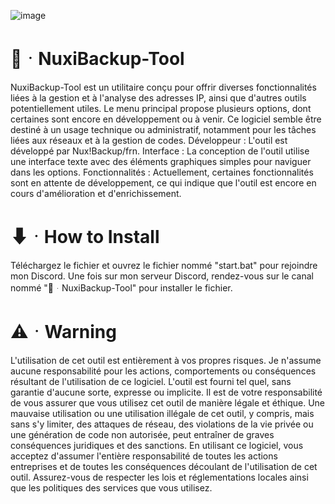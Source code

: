 ![image](https://github.com/user-attachments/assets/768e4aea-de8c-417a-875b-4a70866c3e28)

# 🚀ᆞNuxiBackup-Tool

NuxiBackup-Tool est un utilitaire conçu pour offrir diverses fonctionnalités liées à la gestion et à l'analyse des adresses IP, ainsi que d'autres outils potentiellement utiles. Le menu principal propose plusieurs options, dont certaines sont encore en développement ou à venir. Ce logiciel semble être destiné à un usage technique ou administratif, notamment pour les tâches liées aux réseaux et à la gestion de codes.
Développeur : L'outil est développé par Nux!Backup/frn.
Interface : La conception de l'outil utilise une interface texte avec des éléments graphiques simples pour naviguer dans les options.
Fonctionnalités : Actuellement, certaines fonctionnalités sont en attente de développement, ce qui indique que l'outil est encore en cours d'amélioration et d'enrichissement.

# ⬇ᆞHow to Install

Téléchargez le fichier et ouvrez le fichier nommé "start.bat" pour rejoindre mon Discord. Une fois sur mon serveur Discord, rendez-vous sur le canal nommé "📁ᆞNuxiBackup-Tool" pour installer le fichier.

# ⚠️ᆞWarning

L'utilisation de cet outil est entièrement à vos propres risques. Je n'assume aucune responsabilité pour les actions, comportements ou conséquences résultant de l'utilisation de ce logiciel. L'outil est fourni tel quel, sans garantie d'aucune sorte, expresse ou implicite.
Il est de votre responsabilité de vous assurer que vous utilisez cet outil de manière légale et éthique. Une mauvaise utilisation ou une utilisation illégale de cet outil, y compris, mais sans s'y limiter, des attaques de réseau, des violations de la vie privée ou une génération de code non autorisée, peut entraîner de graves conséquences juridiques et des sanctions.
En utilisant ce logiciel, vous acceptez d'assumer l'entière responsabilité de toutes les actions entreprises et de toutes les conséquences découlant de l'utilisation de cet outil. Assurez-vous de respecter les lois et réglementations locales ainsi que les politiques des services que vous utilisez.

